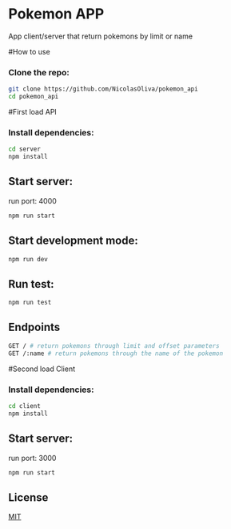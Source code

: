 # Pokemon APP
App client/server that return pokemons by limit or name

#How to use 

### Clone the repo:
```sh
git clone https://github.com/NicolasOliva/pokemon_api
cd pokemon_api
```

#First load API

### Install dependencies:
```sh
cd server
npm install
```
## Start server:
run port: 4000
```sh
npm run start
```

## Start development mode:
```sh
npm run dev
```

## Run test:
```sh
npm run test
```

## Endpoints

```bash
GET / # return pokemons through limit and offset parameters
GET /:name # return pokemons through the name of the pokemon
```

#Second load Client

### Install dependencies:
```sh
cd client
npm install
```
## Start server:
run port: 3000
```sh
npm run start
```

## License

  [MIT](LICENSE)
